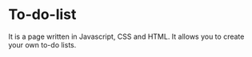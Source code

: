 # To-do-list
  It is a page written in Javascript, CSS and HTML. It allows you to create your own to-do lists.
